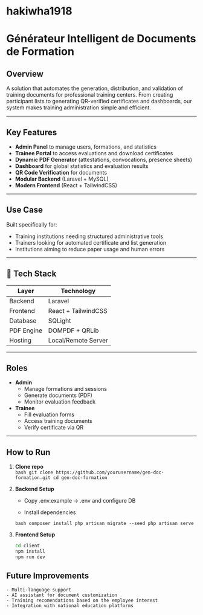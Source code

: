 # hakiwha1918
# Générateur Intelligent de Documents de Formation

## Overview

A solution that automates the generation, distribution, and validation of training documents for professional training centers. From creating participant lists to generating QR-verified certificates and dashboards, our system makes training administration simple and efficient.

---

## Key Features

- **Admin Panel** to manage users, formations, and statistics
- **Trainee Portal** to access evaluations and download certificates
- **Dynamic PDF Generator** (attestations, convocations, presence sheets)
- **Dashboard** for global statistics and evaluation results
- **QR Code Verification** for documents
- **Modular Backend** (Laravel + MySQL)
- **Modern Frontend** (React + TailwindCSS)

---

## Use Case

Built specifically for:
- Training institutions needing structured administrative tools
- Trainers looking for automated certificate and list generation
- Institutions aiming to reduce paper usage and human errors

---

## 🔧 Tech Stack

| Layer       | Technology           |
|-------------|----------------------|
| Backend     | Laravel              |
| Frontend    | React + TailwindCSS  |
| Database    | SQLight              |
| PDF Engine  | DOMPDF + QRLib       |
| Hosting     | Local/Remote Server  |

---

## Roles

- **Admin**
  - Manage formations and sessions
  - Generate documents (PDF)
  - Monitor evaluation feedback
- **Trainee**
  - Fill evaluation forms
  - Access training documents
  - Verify certificate via QR

---

## How to Run

1. **Clone repo**  
   ``bash
   git clone https://github.com/yourusername/gen-doc-formation.git
   cd gen-doc-formation
   ``
2. **Backend Setup**

    - Copy .env.example → .env and configure DB

    - Install dependencies

    ``bash
    composer install
    php artisan migrate --seed
    php artisan serve
    ``

3. **Frontend Setup**

    ```bash
    cd client
    npm install
    npm run dev
    ```


## Future Improvements
    - Multi-language support
    - AI assistant for document customization
    - Training recomendations based on the employee interest
    - Integration with national education platforms

